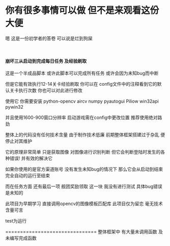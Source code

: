 # 你有很多事情可以做 但不是来观看这份大便
嗯 这是一份初学者的答卷 可以说是烂到狗屎     
      
&emsp; 
&emsp;
&emsp;
&emsp;
&emsp;
&emsp;
&emsp;
&emsp;
&emsp;
&emsp;
&emsp;
&emsp;
&emsp;
&emsp;
&emsp;
&emsp;
&emsp;
&emsp;
&emsp;
&emsp;
&emsp;
&emsp;
&emsp;
&emsp;
&emsp;


          
     
      
       
#### 崩坏三从启动到完成每日任务 及经验刷取
这是一个半成品脚本 或许此脚本可以完成所有任务 或许会因为未知bug而中断 

但是它能有效执行12-14关卡经验刷取 你可以在 config文件中的注释看到它的默认关卡执行次数 你也可以对此进行修改

使用它 你需要安装 python-opencv aircv numpy pyautogui Piliow win32api pywin32 

并且使用1600-900窗口分辨率 启动游戏需在config中更改位置 推荐使用绝对路劲

整体上的代码没有任何技术含量 由于制作技术低廉 前期整体框架搭建过于杂乱  便停止对其维护

它的原理非常简单 只是获取图像 对图像进行识别判断  但它会判断登陆时发生的各种错误! 并有效的解决它

如果你使用的是官方渠道账号 没有发生未知bug的情况下 那么它会从启动到结束完全自动的运行至结束

而在任务方面 还有最后一项 舰团奖励领取 这一块 我没有进行测试 具体bug错误 是未知的

此项目为早期学习 直接调用opencv的图像模板匹配库 此项目仅为留恋 毫无技术含量可言

test为运行

===============================
整体框架中 有大量未调用函数 及 未编写完成函数 
